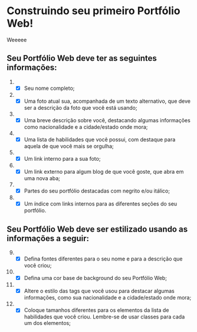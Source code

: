 # Construindo seu primeiro Portfólio Web!
Weeeee

## Seu Portfólio Web deve ter as seguintes informações:
 1. - [x] Seu nome completo;

 2. - [x] Uma foto atual sua, acompanhada de um texto alternativo, que deve ser a descrição da foto que você está usando;

 3. - [x] Uma breve descrição sobre você, destacando algumas informações como nacionalidade e a cidade/estado onde mora;

 4. - [x] Uma lista de habilidades que você possui, com destaque para aquela de que você mais se orgulha;

 5. - [x] Um link interno para a sua foto;

 6. - [x] Um link externo para algum blog de que você goste, que abra em uma nova aba;

 7. - [x] Partes do seu portfólio destacadas com negrito e/ou itálico;

 8. - [x] Um índice com links internos para as diferentes seções do seu portfólio.

## Seu Portfólio Web deve ser estilizado usando as informações a seguir:

 9. - [x] Defina fontes diferentes para o seu nome e para a descrição que você criou;

10. - [x] Defina uma cor base de background do seu Portfólio Web;

11. - [x] Altere o estilo das tags que você usou para destacar algumas informações, como sua nacionalidade e a cidade/estado onde mora;

12. - [x] Coloque tamanhos diferentes para os elementos da lista de habilidades que você criou. Lembre-se de usar classes para cada um dos elementos;